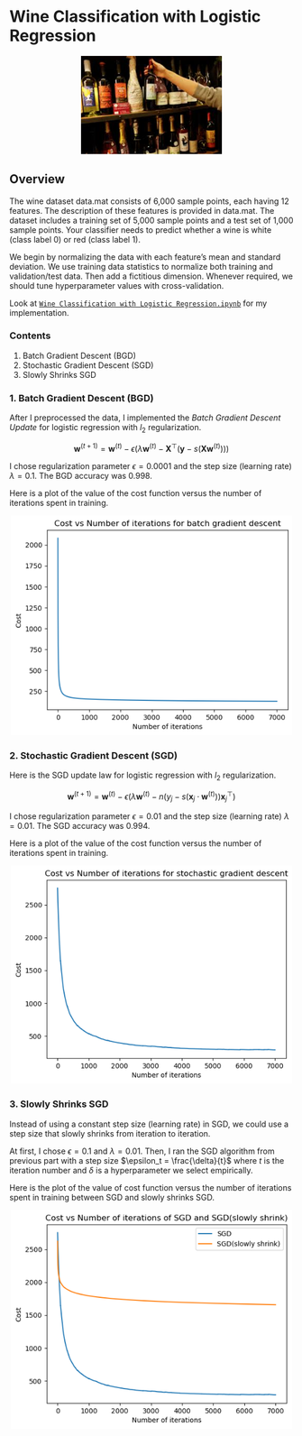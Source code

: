 # Wine Classification with Logistic Regression
<p align="center">
<img src="../images/wine.jpeg" width=250>

## Overview
The wine dataset data.mat consists of 6,000 sample points, each having 12 features. The description of these features is provided in data.mat. The dataset includes a training set of 5,000 sample points and a test set of 1,000 sample points. Your classifier needs to predict whether a wine is white (class label 0) or red (class label 1).

We begin by normalizing the data with each feature’s mean and standard deviation. We use training data statistics to normalize both training and validation/test data. Then add a fictitious dimension. Whenever required, we should tune hyperparameter values with cross-validation.

Look at [`Wine Classification with Logistic Regression.ipynb`](https://github.com/JC01111/Machine-Learning-Projects/blob/main/Wine%20Classification%20with%20Logistic%20Regression/Wine%20Classification%20with%20Logistic%20Regression.ipynb) for my implementation.

### Contents
1. Batch Gradient Descent (BGD) 
2. Stochastic Gradient Descent (SGD)
3. Slowly Shrinks SGD

### 1. Batch Gradient Descent (BGD)
After I preprocessed the data, I implemented the _Batch Gradient Descent Update_ for logistic regression with $l_2$ regularization.

$$\mathbf{w}^{(t+1)} = \mathbf{w}^{(t)} - \epsilon \left( \lambda \mathbf{w}^{(t)} - \mathbf{X}^\top ( \mathbf{y} - s(\mathbf{X} \mathbf{w}^{(t)})) \right)$$

I chose regularization parameter $\epsilon = 0.0001$ and the step size (learning rate) $\lambda = 0.1$. The BGD accuracy was 0.998.

Here is a plot of the value of the cost function versus the number of iterations spent in training.
<p align="center">
<img src="../images/wine_1.png" width=500>

### 2. Stochastic Gradient Descent (SGD)
Here is the SGD update law for logistic regression with $l_2$ regularization.

$$\mathbf{w}^{(t+1)} = \mathbf{w}^{(t)} - \epsilon \left( \lambda \mathbf{w}^{(t)} - n ( y_j - s(\mathbf{x}_j \cdot \mathbf{w}^{(t)})) \mathbf{x}_j^\top \right)$$

I chose regularization parameter $\epsilon = 0.01$ and the step size (learning rate) $\lambda = 0.01$. The SGD accuracy was 0.994.

Here is a plot of the value of the cost function versus the number of iterations spent in training.
<p align="center">
<img src="../images/wine_2.png" width=500>

### 3. Slowly Shrinks SGD
Instead of using a constant step size (learning rate) in SGD, we could use a step size that slowly shrinks from iteration to iteration. 

At first, I chose $\epsilon = 0.1$ and $\lambda = 0.01$. Then, I ran the SGD algorithm from previous part with a step size $\epsilon_t = \frac{\delta}{t}$ where $t$ is the iteration number and $\delta$ is a hyperparameter we select empirically.

Here is the plot of the value of cost function versus the number of iterations spent in training between SGD and slowly shrinks SGD.
<p align="center">
<img src="../images/wine_3.png" width=500>
